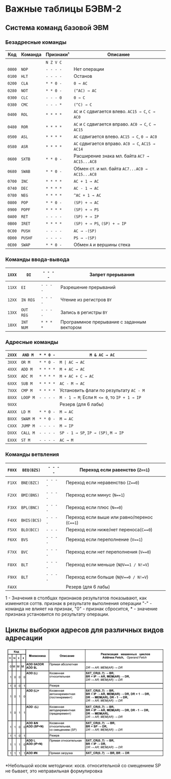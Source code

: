 # Важные таблицы БЭВМ-2

## Система команд базовой ЭВМ

### Безадресные команды

| Код    | Команда | Признаки¹ | Описание                                            |
| ------ | ------- | --------- | --------------------------------------------------- |
|        |         | `N Z V C` |                                                     |
| `0000` | `NOP`   | `- - - -` | Нет операции                                        |
| `0100` | `HLT`   | `- - - -` | Останов                                             |
| `0200` | `CLA`   | `* * 0 -` | `0 → AC`                                            |
| `0280` | `NOT`   | `* * 0 -` | `(^AC) → AC`                                        |
| `0300` | `CLC`   | `- - - 0` | `0 → C`                                             |
| `0380` | `CMC`   | `- - - *` | `(^C) → C`                                          |
| `0400` | `ROL`   | `* * * *` | `AC` и `C` сдвигается влево. `AC15 → C`, `C → AC0`  |
| `0480` | `ROR`   | `* * * *` | `AC` и `C` сдвигается вправо. `AC0 → C`, `C → AC15` |
| `0500` | `ASL`   | `* * * *` | `AC` сдвигается влево. `AC15 → C`, `0 → AC0`        |
| `0580` | `ASR`   | `* * * *` | `AC` сдвигается вправо. `AC0 → C`, `AC15 → AC14`    |
| `0600` | `SXTB`  | `* * 0 -` | Расширение знака мл. байта `AC7 → AC15...AC8`       |
| `0680` | `SWAB`  | `* * 0 -` | Обмен ст. и мл. байта `AC7...AC0 → AC15...AC8`      |
| `0700` | `INC`   | `* * * *` | `AC + 1 → AC`                                       |
| `0740` | `DEC`   | `* * * *` | `AC - 1 → AC`                                       |
| `0780` | `NEG`   | `* * * *` | `^AC + 1 → AC`                                      |
| `0800` | `POP`   | `* * 0 -` | `(SP) + → AC`                                       |
| `0900` | `POPF`  | `* * * *` | `(SP) + → PS`                                       |
| `0A00` | `RET`   | `- - - -` | `(SP) + → IP`                                       |
| `0B00` | `IRET`  | `* * * *` | `(SP) + → PS`, `(SP) + → IP`                        |
| `0C00` | `PUSH`  | `- - - -` | `AC → -(SP)`                                        |
| `0D00` | `PUSHF` | `- - - -` | `PS → -(SP)`                                        |
| `0E00` | `SWAP`  | `* * 0 -` | Обмен `A` и вершины стека                           |
### Команды ввода-вывода

| `1XXX` | `DI`      | `- - - -` | Запрет прерывания                          |
| ------ | --------- | --------- | ------------------------------------------ |
| `11XX` | `EI`      | `- - - -` | Разрешение прерываний                      |
| `12XX` | `IN REG`  | `- - - -` | Чтение из регистров `BY`                   |
| `13XX` | `OUT REG` | `- - - -` | Запись в регистры `BY`                     |
| `18XX` | `INT NUM` | `* * * *` | Программное прерывание с заданным вектором |
### Адресные команды

| `2XXX` | `AND M`  | `* * 0 -` | `M & AC → AC`                                |
| ------ | -------- | --------- | -------------------------------------------- |
| `3XXX` | `OR M`   | `* * 0 -` | `M \| AC → AC`                               |
| `4XXX` | `ADD M`  | `* * * *` | `M + AC → AC`                                |
| `5XXX` | `ADC M`  | `* * * *` | `M + AC + C → AC`                            |
| `6XXX` | `SUB M`  | `* * * *` | `AC - M → AC`                                |
| `7XXX` | `CMP M`  | `* * * *` | Установить флаги по результату `AC - M`      |
| `8XXX` | `LOOP M` | `- - - -` | `M - 1 → M`; Если `M <= 0`, то `IP + 1 → IP` |
| `9XXX` |          |           | Резерв (для 6 лабы)                          |
| `AXXX` | `LD M`   | `* * 0 -` | `M → AC`                                     |
| `BXXX` | `SWAM M` | `* * 0 -` | `M ↔ AC`                                     |
| `CXXX` | `JUMP M` | `- - - -` | `M → IP`                                     |
| `DXXX` | `CALL M` | `- - - -` | `SP - 1 → SP`, `IP → (SP)`, `M → IP`         |
| `EXXX` | `ST M`   | `- - - -` | `AC → M`                                     |
### Команды ветвления

| `F0XX` | `BEQ(BZS)`  | `- - - -` | Переход если равенство (`Z==1`)              |
| ------ | ----------- | --------- | -------------------------------------------- |
| `F1XX` | `BNE(BZC)`  | `- - - -` | Переход если неравенство (`Z==0`)            |
| `F2XX` | `BMI(BNS)`  | `- - - -` | Переход если минус (`N==1`)                  |
| `F3XX` | `BPL(BNC)`  | `- - - -` | Переход если плюс (`N==0`)                   |
| `F4XX` | `BHIS(BCS)` | `- - - -` | Переход если выше или равно/перенос (`C==1`) |
| `F5XX` | `BLO(BCC)`  | `- - -`   | Переход если ниже/нет переноса(`C==0`)       |
| `F6XX` | `BVS`       | `- - - -` | Переход если переполнение (`V==1`)           |
| `F7XX` | `BVC`       | `- - - -` | Переход если нет переполнения (`V==0`)       |
| `F8XX` | `BLT`       | `- - - -` | Переход если меньше (`N@V==1 / N!=V`)        |
| `F9XX` | `BLT`       | `- - - -` | Переход если больше (`N@V==0 / N!=V`)        |
| `FAXX` |             |           | Резерв (для 6 лабы)                          |
1 - Значения в столбцах признаков результатов показывают, как изменится соттв. признак в результате выполнения операции "-" - команда не влияет на признак, "0" - признак сбросится, * - значение признака установится по результату операции.

## Циклы выборки адресов для различных видов адресации

![](img/Pasted%20image%2020250310210535.png)

*Небольшой косяк методички: косв. относительной со смещением SP не бывает, это неправильная формулировка